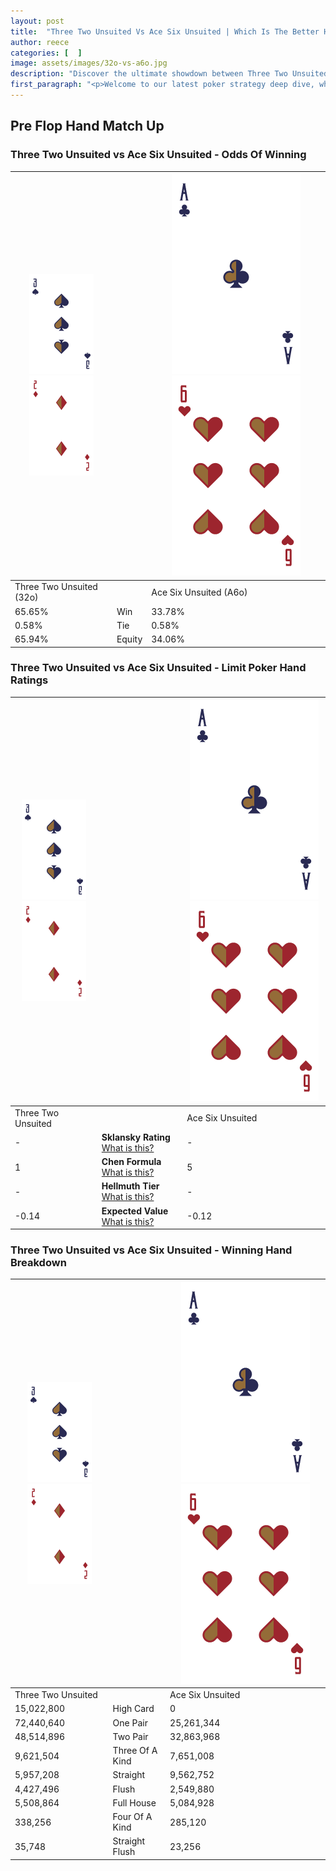 ```yaml
---
layout: post
title:  "Three Two Unsuited Vs Ace Six Unsuited | Which Is The Better Hand In Poker? A Complete Guide"
author: reece
categories: [  ]
image: assets/images/32o-vs-a6o.jpg
description: "Discover the ultimate showdown between Three Two Unsuited and Ace Six Unsuited in poker! Uncover the odds, strategies, and scenarios where one hand triumphs over the other. Get ready to up your poker game with this thrilling analysis."
first_paragraph: "<p>Welcome to our latest poker strategy deep dive, where we're pitting two distinct hands against each other in a high-stakes showdown: Three Two Unsuited vs Ace Six Unsuited.</p><p>In the dynamic world of poker, every decision counts, and knowing which hand holds the upper hand is key to your success at the table.</p><p>In this article, we'll dissect these two hands, explore the scenarios where one dominates the other, and equip you with the knowledge to make strategic choices that can tip the odds in your favor.</p><p>Get ready to unravel the intriguing dynamics of these poker hands and elevate your game to new heights.</p>"
---
```




[comment]: # (sp0)

## Pre Flop Hand Match Up

<div class="table hand-ratings" markdown="1"> 



### Three Two Unsuited vs Ace Six Unsuited - Odds Of Winning


    
| ![image info](assets/images/hand1/3.png) ![image info](assets/images/hand1/2o.png) |  | ![image info](assets/images/hand2/A.png) ![image info](assets/images/hand2/6o.png) |
| -------- | -------- | -------- |
| Three Two Unsuited (32o) |  | Ace Six Unsuited (A6o) |
| 65.65% | Win | 33.78% |
| 0.58% | Tie | 0.58% |
| 65.94% | Equity | 34.06% |




[comment]: # (sp1)



### Three Two Unsuited vs Ace Six Unsuited - Limit Poker Hand Ratings


    
| ![image info](assets/images/hand1/3.png) ![image info](assets/images/hand1/2o.png) |  | ![image info](assets/images/hand2/A.png) ![image info](assets/images/hand2/6o.png) |
| -------- | -------- | -------- |
| Three Two Unsuited |  | Ace Six Unsuited |
| - | **Sklansky Rating** [What is this?](/sklansky-rating-explained) | - |
| 1 | **Chen Formula** [What is this?](/chen-formula-explained) | 5 |
| - | **Hellmuth Tier** [What is this?](/Hellmuth-tier-explained) | - |
| -0.14 | **Expected Value** [What is this?](/expected-value-explained) | -0.12 |




[comment]: # (sp2)



### Three Two Unsuited vs Ace Six Unsuited - Winning Hand Breakdown


    
| ![image info](assets/images/hand1/3.png) ![image info](assets/images/hand1/2o.png) |  | ![image info](assets/images/hand2/A.png) ![image info](assets/images/hand2/6o.png) |
| -------- | -------- | -------- |
| Three Two Unsuited |  | Ace Six Unsuited |
| 15,022,800 | High Card | 0 |
| 72,440,640 | One Pair | 25,261,344 |
| 48,514,896 | Two Pair | 32,863,968 |
| 9,621,504 | Three Of A Kind | 7,651,008 |
| 5,957,208 | Straight | 9,562,752 |
| 4,427,496 | Flush | 2,549,880 |
| 5,508,864 | Full House | 5,084,928 |
| 338,256 | Four Of A Kind | 285,120 |
| 35,748 | Straight Flush | 23,256 |




[comment]: # (sp3)



</div>

[comment]: # (sp4)



[comment]: # (sp5)


